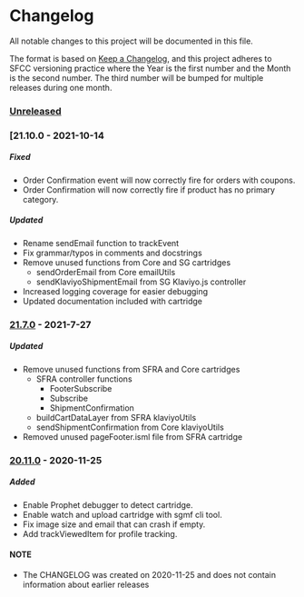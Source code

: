 # Changelog
All notable changes to this project will be documented in this file.

The format is based on [Keep a Changelog](https://keepachangelog.com/en/1.0.0/),
and this project adheres to SFCC versioning practice where the Year is the
first number and the Month is the second number. The third number will be
bumped for multiple releases during one month.

### [Unreleased]

### [21.10.0 - 2021-10-14
##### Fixed
- Order Confirmation event will now correctly fire for orders with coupons.
- Order Confirmation will now correctly fire if product has no primary category.
##### Updated
- Rename sendEmail function to trackEvent
- Fix grammar/typos in comments and docstrings
- Remove unused functions from Core and SG cartridges
    - sendOrderEmail from Core emailUtils
    - sendKlaviyoShipmentEmail from SG Klaviyo.js controller
- Increased logging coverage for easier debugging
- Updated documentation included with cartridge

### [21.7.0] - 2021-7-27
##### Updated
- Remove unused functions from SFRA and Core cartridges
    - SFRA controller functions
        - FooterSubscribe
        - Subscribe
        - ShipmentConfirmation
    - buildCartDataLayer from SFRA klaviyoUtils
    - sendShipmentConfirmation from Core klaviyoUtils
- Removed unused pageFooter.isml file from SFRA cartridge

### [20.11.0] - 2020-11-25
##### Added
- Enable Prophet debugger to detect cartridge.
- Enable watch and upload cartridge with sgmf cli tool.
- Fix image size and email that can crash if empty.
- Add trackViewedItem for profile tracking.

[Unreleased]: https://github.com/SalesforceCommerceCloud/link_klaviyo/compare/release-21.10.0...HEAD
[21.10.0]: https://github.com/SalesforceCommerceCloud/link_klaviyo/compare/release-21.7.0...release-21.10.0
[21.7.0]: https://github.com/SalesforceCommerceCloud/link_klaviyo/compare/release-20.11.0...release-21.7.0
[20.11.0]: https://github.com/SalesforceCommerceCloud/link_klaviyo/compare/release-20.1.0...release-20.11.0
[20.1.0]: https://github.com/SalesforceCommerceCloud/link_klaviyo/compare/da798cc8d3aeda9465bc9c4bb65d5184e4116e4f...release-20.1.0

#### NOTE
- The CHANGELOG was created on 2020-11-25 and does not contain information about earlier releases
